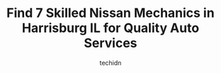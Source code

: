 ---
layout: ampstory
image: https://images.unsplash.com/photo-1568616389075-7ec27e747c9a?ixlib=rb-4.0.3&ixid=MnwxMjA3fDB8MHxwaG90by1wYWdlfHx8fGVufDB8fHx8&auto=format&fit=crop&w=640&h=853&q=80
author: techidn
featured: false
description: Discover the 7 best Nissan Mechanic in Harrisburg IL, USA and ensure your vehicle receives the highest quality of care. These trusted professionals are known for their skill, knowledge, and 
title: Find 7 Skilled Nissan Mechanics in Harrisburg IL for Quality Auto Services
cover:
   title: Find 7 Skilled Nissan Mechanics in Harrisburg IL for Quality Auto Services
   subtitle: Rickpate
   background: https://images.unsplash.com/photo-1568616389075-7ec27e747c9a?ixlib=rb-4.0.3&ixid=MnwxMjA3fDB8MHxwaG90by1wYWdlfHx8fGVufDB8fHx8&auto=format&fit=crop&w=640&h=853&q=80

pages: 
 - layout: thirds
   top: <h1>#1 Best One Tire & Service</h1>
   bottom: "<p>Here from Georgia, had a blow-out on horse trailer tire. They fixed me up with a brand new 14 ply tire rather quickly. Very friendly, helpful and professional. Price was </p>"
   background: https://www.knot35.com/toplist/wp-content/uploads/2023/06/best-nissan-mechanic-1-in-harrisburg-il-1685835940.jpeg
   backgroundblur: true
 - layout: thirds
   top: <h1>#2 Jim Hayes Ford-Lincoln, Inc. Lincoln Service</h1>
   bottom: "<p>2130 US-45, Harrisburg, IL 62946, United States</p>"
   background: https://www.knot35.com/toplist/wp-content/uploads/2023/06/best-nissan-mechanic-2-in-harrisburg-il-1685835941.jpeg
   cta:
      link: https://www.knot35.com/toplist/find-7-skilled-nissan-mechanics-in-harrisburg-il-for-quality-auto-services/
      text: Find 7 Skilled Nissan Mechanics in Harrisburg IL for Quality Auto Services
 - layout: thirds
   top: <h1>#3 Walmart Auto Care Centers</h1>
   bottom: "<p>710 S Commercial St, Harrisburg, IL 62946, United States</p>"
   background: https://www.knot35.com/toplist/wp-content/uploads/2023/06/best-nissan-mechanic-3-in-harrisburg-il-1685835941.jpeg
   cta:
      link: https://www.knot35.com/toplist/find-7-skilled-nissan-mechanics-in-harrisburg-il-for-quality-auto-services/
      text: Find 7 Skilled Nissan Mechanics in Harrisburg IL for Quality Auto Services
 - layout: thirds
   top: <h1>#4 NAPA Auto Parts - Auto Tire & Parts</h1>
   bottom: "<p>788 Cummings Dr, Harrisburg, IL 62946, United States</p>"
   background: https://images.unsplash.com/photo-1557672172-298e090bd0f1?ixlib=rb-4.0.3&ixid=MnwxMjA3fDB8MHxwaG90by1wYWdlfHx8fGVufDB8fHx8&auto=format&fit=crop&w=640&h=853&q=80
   cta:
      link: https://www.knot35.com/toplist/find-7-skilled-nissan-mechanics-in-harrisburg-il-for-quality-auto-services/
      text: Find 7 Skilled Nissan Mechanics in Harrisburg IL for Quality Auto Services
 - layout: thirds
   top: <h1>#5 Sherrods Collision Center</h1>
   bottom: "<p>704 S Mill St, Harrisburg, IL 62946, United States</p>"
   background: https://images.unsplash.com/photo-1553949345-eb786bb3f7ba?ixlib=rb-4.0.3&ixid=MnwxMjA3fDB8MHxwaG90by1wYWdlfHx8fGVufDB8fHx8&auto=format&fit=crop&w=640&h=853&q=80
   cta:
      link: https://www.knot35.com/toplist/find-7-skilled-nissan-mechanics-in-harrisburg-il-for-quality-auto-services/
      text: Find 7 Skilled Nissan Mechanics in Harrisburg IL for Quality Auto Services
 - layout: thirds
   top: <h1>#6 Unique Auto Sales And Repair</h1>
   bottom: "<p>4057 US-45 S, Harrisburg, IL 62946, United States</p>"
   background: https://images.unsplash.com/photo-1609083590460-7b8cc0ca65f8?ixlib=rb-4.0.3&ixid=MnwxMjA3fDB8MHxwaG90by1wYWdlfHx8fGVufDB8fHx8&auto=format&fit=crop&w=640&h=853&q=80
   cta:
      link: https://www.knot35.com/toplist/find-7-skilled-nissan-mechanics-in-harrisburg-il-for-quality-auto-services/
      text: Find 7 Skilled Nissan Mechanics in Harrisburg IL for Quality Auto Services
 - layout: thirds
   top: <h1>#7 Bishop Enterprises</h1>
   bottom: "<p>501 S Cherry St, Harrisburg, IL 62946, United States</p>"
   background: https://images.unsplash.com/photo-1595364397663-fca4f075d796?ixlib=rb-4.0.3&ixid=MnwxMjA3fDB8MHxwaG90by1wYWdlfHx8fGVufDB8fHx8&auto=format&fit=crop&w=640&h=853&q=80
   cta:
      link: https://www.knot35.com/toplist/find-7-skilled-nissan-mechanics-in-harrisburg-il-for-quality-auto-services/
      text: Find 7 Skilled Nissan Mechanics in Harrisburg IL for Quality Auto Services
 - layout: thirds
   middle: Continue reading...
   background: https://images.unsplash.com/photo-1509114397022-ed747cca3f65?ixlib=rb-4.0.3&ixid=MnwxMjA3fDB8MHxwaG90by1wYWdlfHx8fGVufDB8fHx8&auto=format&fit=crop&w=640&h=853&q=80
   cta:
      link: https://www.knot35.com/toplist/find-7-skilled-nissan-mechanics-in-harrisburg-il-for-quality-auto-services/
      text: Find 7 Skilled Nissan Mechanics in Harrisburg IL for Quality Auto Services
      
---